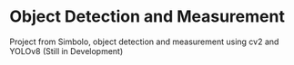# Object Detection and Measurement
Project from Simbolo, object detection and measurement using cv2 and YOLOv8 (Still in Development)

